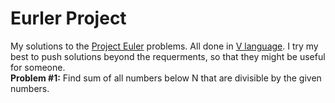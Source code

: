 # Eurler Project
My solutions to the [Project Euler](<https://projecteuler.net>) problems. All done in [V language](<https://vlang.io>).
I try my best to push solutions beyond the requerments, so that they might be useful for someone.
<br />
**Problem #1:** Find sum of all numbers below N that are divisible by the given numbers.
